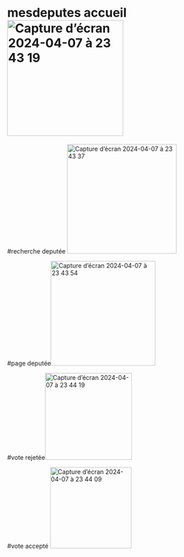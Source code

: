 # mesdeputes accueil <img width="267" alt="Capture d’écran 2024-04-07 à 23 43 19" src="https://github.com/hichemaabb/mesdeputes/assets/136649208/93c762a7-f0e9-46e5-ba18-3d89582de056">

#recherche deputée <img width="252" alt="Capture d’écran 2024-04-07 à 23 43 37" src="https://github.com/hichemaabb/mesdeputes/assets/136649208/57055d99-d413-419e-87fb-4b4ca1d8ab27">

#page deputée<img width="241" alt="Capture d’écran 2024-04-07 à 23 43 54" src="https://github.com/hichemaabb/mesdeputes/assets/136649208/0bb5bdfc-8750-4ea8-a3d4-fd9b43326f7e">

#vote rejetée<img width="200" alt="Capture d’écran 2024-04-07 à 23 44 19" src="https://github.com/hichemaabb/mesdeputes/assets/136649208/062a64bb-4bb3-4153-a5d6-78a5ab262b1a">

#vote accepté <img width="187" alt="Capture d’écran 2024-04-07 à 23 44 09" src="https://github.com/hichemaabb/mesdeputes/assets/136649208/e3f303ab-2610-437e-8fa8-914dd2442497">

